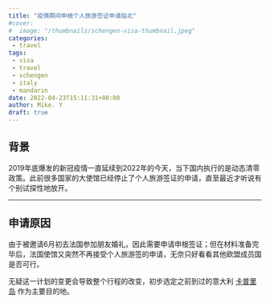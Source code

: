 ```yaml
---
title: "疫情期间申根个人旅游签证申请指北"
#cover:
#  image: "/thumbnails/schengen-visa-thumbnail.jpeg"
categories:
 - travel
tags:
 - visa
 - travel
 - schengen
 - italy
 - mandarin
date: 2022-04-23T15:11:31+08:00
author: Mike. Y
draft: true
---
```


## 背景

2019年底爆发的新冠疫情一直延续到2022年的今天，当下国内执行的是动态清零政策。此前很多国家的大使馆已经停止了个人旅游签证的申请，直至最近才听说有个别试探性地放开。

---

## 申请原因

由于被邀请6月初去法国参加朋友婚礼，因此需要申请申根签证；但在材料准备完毕后，法国使馆又突然不再接受个人旅游签的申请，无奈只好看看其他欧盟成员国是否可行。

无疑这一计划的变更会导致整个行程的改变，初步选定之前到过的意大利 [卡普里岛](https://en.wikipedia.org/wiki/Capri) 作为主要目的地。

